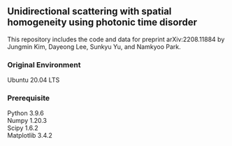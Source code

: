 ## Unidirectional scattering with spatial homogeneity using photonic time disorder

This repository includes the code and data for preprint arXiv:2208.11884 by Jungmin Kim, Dayeong Lee, Sunkyu Yu, and Namkyoo Park.




### Original Environment
Ubuntu 20.04 LTS

### Prerequisite
Python 3.9.6  
Numpy 1.20.3  
Scipy 1.6.2  
Matplotlib 3.4.2
